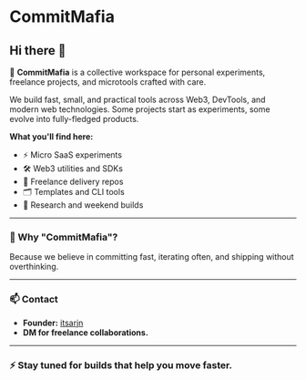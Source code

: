 # CommitMafia

## Hi there 👋

🚀 **CommitMafia** is a collective workspace for personal experiments, freelance projects, and microtools crafted with care.

We build fast, small, and practical tools across Web3, DevTools, and modern web technologies. Some projects start as experiments, some evolve into fully-fledged products.

**What you'll find here:**
- ⚡️ Micro SaaS experiments
- 🛠️ Web3 utilities and SDKs
- 🧩 Freelance delivery repos
- 🗂️ Templates and CLI tools
- 🧪 Research and weekend builds

---

### 🚩 Why "CommitMafia"?

Because we believe in committing fast, iterating often, and shipping without overthinking.

---

### 📫 Contact

- **Founder:** [itsarjn](https://github.com/itsarjn)
- **DM for freelance collaborations.**

---

### ⚡️ Stay tuned for builds that help you move faster.
